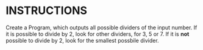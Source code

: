 # INSTRUCTIONS

Create a Program, which outputs all possible dividers of the input number.
If it is possible to divide by 2, look for other dividers, for 3, 5 or 7.
If it is __not__ possible to divide by 2, look for the smallest possbile divider.